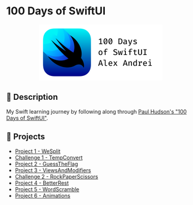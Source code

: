 # 100 Days of SwiftUI

<div align ="center">
<img src="/Assets/100SwiftUI_Banner.png">
</div>

## 📌 Description

My Swift learning journey by following along through [Paul Hudson's "100 Days of SwiftUI"](https://www.hackingwithswift.com/100/swiftui).

## 📒 Projects

* [Project 1 - WeSplit](https://github.com/alexandrei64/100SwiftUI/blob/main/WeSplit)
* [Challenge 1 - TempConvert](https://github.com/alexandrei64/100SwiftUI/blob/main/TempConvert)
* [Project 2 - GuessTheFlag](https://github.com/alexandrei64/100SwiftUI/blob/main/GuessTheFlag)
* [Project 3 - ViewsAndModifiers](https://github.com/alexandrei64/100SwiftUI/blob/main/ViewsAndModifiers)
* [Challenge 2 - RockPaperScissors](https://github.com/alexandrei64/100SwiftUI/blob/main/RockPaperScissors)
* [Project 4 - BetterRest](https://github.com/alexandrei64/100SwiftUI/blob/main/BetterRest)
* [Project 5 - WordScramble](https://github.com/alexandrei64/100SwiftUI/blob/main/WordScramble)
* [Project 6 - Animations](https://github.com/alexandrei64/100SwiftUI/blob/main/Animations)
